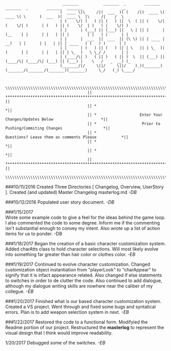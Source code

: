                              _______           _______  _        _______  _______  _        _______  _______                 __   
                            (  ____ \|\     /|(  ___  )( (    /|(  ____ \(  ____ \( \      (  ___  )(  ____ \  |\     /|    /  \  
                            | (    \/| )   ( || (   ) ||  \  ( || (    \/| (    \/| (      | (   ) || (    \/  | )   ( |    \/) )
                            | |      | (___) || (___) ||   \ | || |      | (__    | |      | |   | || |        | |   | |      | |
                            | |      |  ___  ||  ___  || (\ \) || | ____ |  __)   | |      | |   | || | ____   ( (   ) )      | |
                            | |      | (   ) || (   ) || | \   || | \_  )| (      | |      | |   | || | \_  )   \ \_/ /       | |
                            | (____/\| )   ( || )   ( || )  \  || (___) || (____/\| (____/\| (___) || (___) |    \   /   _  __) (_
                            (_______/|/     \||/     \||/    )_)(_______)(_______/(_______/(_______)(_______)     \_/   (_) \____/


                                        \\\\\\\\\\\\\\\\\\\\\\\\\\\\\\\\\\\\\\\\\\\\\\\\\\\\\\\\\\\\\\\\\\\\\\\\\\\\\\\
                                        || ************************************************************************* ||
                                        || *                                                                        *||
                                        || *                   Enter Your Changes/Updates Below                     *||
                                        || *                    Prior to Pushing/Commiting Changes                  *||
                                        || *                     Questions? Leave them as comments Please           *||
                                        || *                                                                        *||
                                        || *                                                                        *||
                                        || ************************************************************************* ||
                                        \\\\\\\\\\\\\\\\\\\\\\\\\\\\\\\\\\\\\\\\\\\\\\\\\\\\\\\\\\\\\\\\\\\\\\\\\\\\\\\


###10/11/2016
 Created Three Directories [ Changelog, Overview, UserStory ]. Created (and updated) Master Changelog masterlog.md _-DB_

###10/12/2016
 Populated user story document. _-DB_

###1/15/2017  
 Wrote some example code to give a feel for the ideas behind the game loop. I also commented the code to some degree.
Inform me if the commenting isn't substantial enough to convey my intent. Also wrote up a list of action items for us to ponder. -DB

###1/18/2017
  Began the creation of a basic character customization system. Added charAtts class to hold character selections.
Will most likely evolve into something far greater than hair color or clothes color. _-EB_

###1/19/2017
  Continued to evolve character customization. Changed customization object instantiation from "playerLook" to "charAppear" to signify
 that it is infact appearance related. Also changed if else statements to switches in order to de clutter the code.
 Also continued to add dialogue, although my dialogue writing skills are nowhere near the caliber of my collegue. _-EB_

###1/20/2017
  Finished what is our based character customization system. Created a VS project.
Went through and fixed some bugs and syntatical errors. Plan is to add weapon selection system in next. _-EB_

###1/22/2017
  Restored the code to a functional form. Modifyied the Readme portion of our project. Restructured the **masterlog** to
 represent the visual design that I think would improve readability. 
 
 1/20/2017
 Debugged some of the switches. _-EB_
